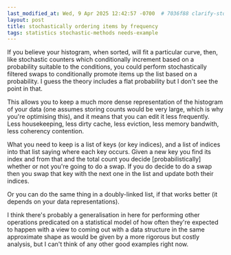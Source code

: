```yaml
---
last_modified_at: Wed, 9 Apr 2025 12:42:57 -0700  # 7036f88 clarify-stochastic-sorting
layout: post
title: stochastically ordering items by frequency
tags: statistics stochastic-methods needs-example
---
```


If you believe your histogram, when sorted, will fit a particular curve,
then, like stochastic counters which conditionally increment based on a
probability suitable to the conditions, you could perform stochastically
filtered swaps to conditionally promote items up the list based on a
probability.  I guess the theory includes a flat probability but I don't
see the point in that.

This allows you to keep a much more dense representation of the
histogram of your data (one assumes storing counts would be very
large, which is why you're optimising this), and it means that
you can edit it less frequently.  Less housekeeping, less dirty
cache, less eviction, less memory bandwith, less coherency
contention.

What you need to keep is a list of keys (or key indices), and a
list of indices into that list saying where each key occurs.
Given a new key you find its index and from that and the total
count you decide [probabilistically] whether or not you're going
to do a swap.  If you do decide to do a swap then you swap
that key with the next one in the list and update both their
indices.

Or you can do the same thing in a doubly-linked list, if that
works better (it depends on your data representations).


I think there's probably a generalisation in here for performing other
operations predicated on a statistical model of how often they're
expected to happen with a view to coming out with a data structure in
the same approximate shape as would be given by a more rigorous but
costly analysis, but I can't think of any other good examples right now.

